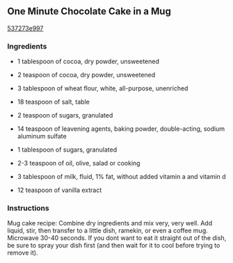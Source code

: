 ## One Minute Chocolate Cake in a Mug

[537273e997](http://www.food.com/recipe/one-minute-chocolate-cake-in-a-mug-509313)

### Ingredients

 - 1 tablespoon of cocoa, dry powder, unsweetened

 - 2 teaspoon of cocoa, dry powder, unsweetened

 - 3 tablespoon of wheat flour, white, all-purpose, unenriched

 - 18 teaspoon of salt, table

 - 2 teaspoon of sugars, granulated

 - 14 teaspoon of leavening agents, baking powder, double-acting, sodium aluminum sulfate

 - 1 tablespoon of sugars, granulated

 - 2-3 teaspoon of oil, olive, salad or cooking

 - 3 tablespoon of milk, fluid, 1% fat, without added vitamin a and vitamin d

 - 12 teaspoon of vanilla extract

### Instructions

Mug cake recipe: Combine dry ingredients and mix very, very well. Add liquid, stir, then transfer to a little dish, ramekin, or even a coffee mug. Microwave 30-40 seconds. If you dont want to eat it straight out of the dish, be sure to spray your dish first (and then wait for it to cool before trying to remove it).